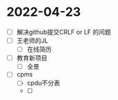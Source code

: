 # 2022-04-23
 - [ ] 解决github提交CRLF or LF 的问题
 - [ ] 王老师的JL
   - [ ] 在线简历
 - [ ] 教育新项目
   - [ ] 全景
 - [ ] cpms
   - [ ] cpdu不分表
   - [ ] 